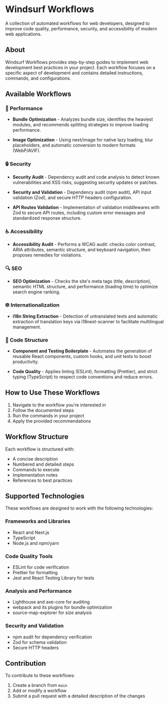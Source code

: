 # Windsurf Workflows

A collection of automated workflows for web developers, designed to improve code quality, performance, security, and accessibility of modern web applications.

## About

Windsurf Workflows provides step-by-step guides to implement web development best practices in your project. Each workflow focuses on a specific aspect of development and contains detailed instructions, commands, and configurations.

## Available Workflows

### 🚀 Performance

- **Bundle Optimization** - Analyzes bundle size, identifies the heaviest modules, and recommends splitting strategies to improve loading performance.

- **Image Optimization** - Using next/image for native lazy loading, blur placeholders, and automatic conversion to modern formats (WebP/AVIF).

### 🔒 Security

- **Security Audit** - Dependency audit and code analysis to detect known vulnerabilities and XSS risks, suggesting security updates or patches.
  
- **Security and Validation** - Dependency audit (npm audit), API input validation (Zod), and secure HTTP headers configuration.

- **API Routes Validation** - Implementation of validation middlewares with Zod to secure API routes, including custom error messages and standardized response structure.

### ♿ Accessibility

- **Accessibility Audit** - Performs a WCAG audit: checks color contrast, ARIA attributes, semantic structure, and keyboard navigation, then proposes remedies for violations.

### 🔍 SEO

- **SEO Optimization** - Checks the site's meta tags (title, description), semantic HTML structure, and performance (loading time) to optimize search engine ranking.

### 🌐 Internationalization

- **i18n String Extraction** - Detection of untranslated texts and automatic extraction of translation keys via i18next-scanner to facilitate multilingual management.

### 🧩 Code Structure

- **Component and Testing Boilerplate** - Automates the generation of reusable React components, custom hooks, and unit tests to boost productivity.

- **Code Quality** - Applies linting (ESLint), formatting (Prettier), and strict typing (TypeScript) to respect code conventions and reduce errors.

## How to Use These Workflows

1. Navigate to the workflow you're interested in
2. Follow the documented steps
3. Run the commands in your project
4. Apply the provided recommendations

## Workflow Structure

Each workflow is structured with:
- A concise description
- Numbered and detailed steps
- Commands to execute
- Implementation notes
- References to best practices

## Supported Technologies

These workflows are designed to work with the following technologies:

### Frameworks and Libraries
- React and Next.js
- TypeScript
- Node.js and npm/yarn

### Code Quality Tools
- ESLint for code verification
- Prettier for formatting
- Jest and React Testing Library for tests

### Analysis and Performance
- Lighthouse and axe-core for auditing
- webpack and its plugins for bundle optimization
- source-map-explorer for size analysis

### Security and Validation
- npm audit for dependency verification
- Zod for schema validation
- Secure HTTP headers

## Contribution

To contribute to these workflows:
1. Create a branch from `main`
2. Add or modify a workflow
3. Submit a pull request with a detailed description of the changes
